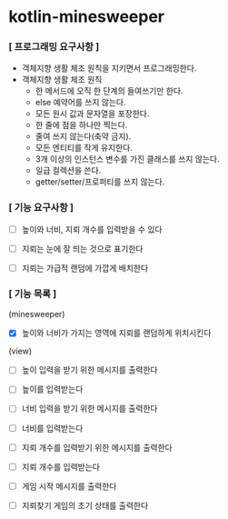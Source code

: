 # kotlin-minesweeper


### [ 프로그래밍 요구사항 ]
- 객체지향 생활 체조 원칙을 지키면서 프로그래밍한다.
- 객체지향 생활 체조 원칙
  - 한 메서드에 오직 한 단계의 들여쓰기만 한다.
  - else 예약어를 쓰지 않는다.
  - 모든 원시 값과 문자열을 포장한다.
  - 한 줄에 점을 하나만 찍는다.
  - 줄여 쓰지 않는다(축약 금지).
  - 모든 엔티티를 작게 유지한다.
  - 3개 이상의 인스턴스 변수를 가진 클래스를 쓰지 않는다.
  - 일급 컬렉션을 쓴다.
  - getter/setter/프로퍼티를 쓰지 않는다.

### [ 기능 요구사항 ]
- [ ] 높이와 너비, 지뢰 개수를 입력받을 수 있다
- [ ] 지뢰는 눈에 잘 띄는 것으로 표기한다
- [ ] 지뢰는 가급적 랜덤에 가깝게 배치한다




### [ 기능 목록 ]
(minesweeper)
- [x] 높이와 너비가 가지는 영역에 지뢰를 랜덤하게 위치시킨다

(view)
- [ ] 높이 입력을 받기 위한 메시지를 출력한다
- [ ] 높이를 입력받는다


- [ ] 너비 입력을 받기 위한 메시지를 출력한다
- [ ] 너비를 입력받는다


- [ ] 지뢰 개수를 입력받기 위한 메시지를 출력한다
- [ ] 지뢰 개수를 입력받는다


- [ ] 게임 시작 메시지를 출력한다
- [ ] 지뢰찾기 게임의 초기 상태를 출력한다